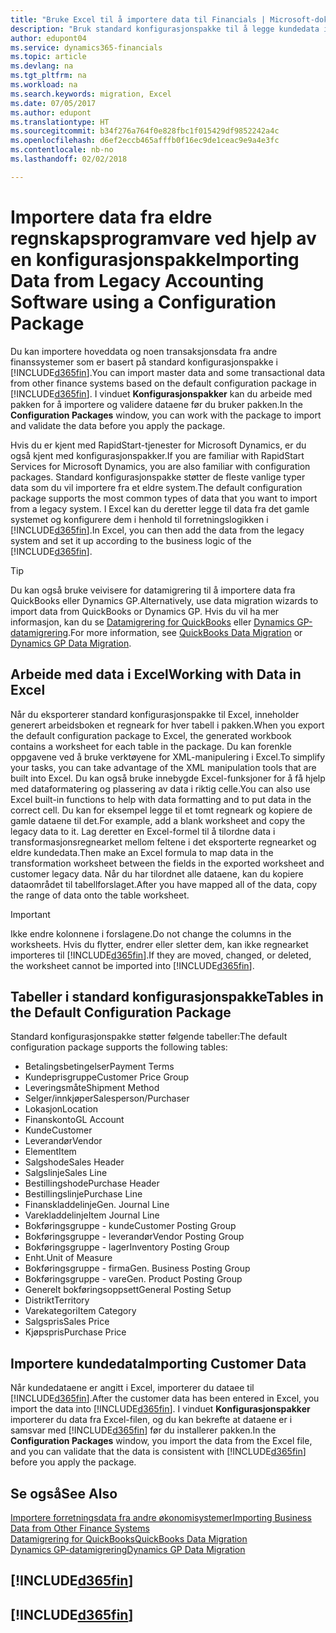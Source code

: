 ```yaml
---
title: "Bruke Excel til å importere data til Financials | Microsoft-dokumentasjon"
description: "Bruk standard konfigurasjonspakke til å legge kundedata i Excel og importere dataene tilbake til Finance and Operations, Business edition."
author: edupont04
ms.service: dynamics365-financials
ms.topic: article
ms.devlang: na
ms.tgt_pltfrm: na
ms.workload: na
ms.search.keywords: migration, Excel
ms.date: 07/05/2017
ms.author: edupont
ms.translationtype: HT
ms.sourcegitcommit: b34f276a764f0e828fbc1f015429df9852242a4c
ms.openlocfilehash: d6ef2eccb465afffb0f16ec9de1ceac9e9a4e3fc
ms.contentlocale: nb-no
ms.lasthandoff: 02/02/2018

---
```

# <a name="importing-data-from-legacy-accounting-software-using-a-configuration-package"></a><span data-ttu-id="ed3e3-103">Importere data fra eldre regnskapsprogramvare ved hjelp av en konfigurasjonspakke</span><span class="sxs-lookup"><span data-stu-id="ed3e3-103">Importing Data from Legacy Accounting Software using a Configuration Package</span></span>
<span data-ttu-id="ed3e3-104">Du kan importere hoveddata og noen transaksjonsdata fra andre finanssystemer som er basert på standard konfigurasjonspakke i [!INCLUDE[d365fin](includes/d365fin_md.md)].</span><span class="sxs-lookup"><span data-stu-id="ed3e3-104">You can import master data and some transactional data from other finance systems based on the default configuration package in [!INCLUDE[d365fin](includes/d365fin_md.md)].</span></span> <span data-ttu-id="ed3e3-105">I vinduet **Konfigurasjonspakker** kan du arbeide med pakken for å importere og validere dataene før du bruker pakken.</span><span class="sxs-lookup"><span data-stu-id="ed3e3-105">In the **Configuration Packages** window, you can work with the package to import and validate the data before you apply the package.</span></span>  

<span data-ttu-id="ed3e3-106">Hvis du er kjent med RapidStart-tjenester for Microsoft Dynamics, er du også kjent med konfigurasjonspakker.</span><span class="sxs-lookup"><span data-stu-id="ed3e3-106">If you are familiar with RapidStart Services for Microsoft Dynamics, you are also familiar with configuration packages.</span></span> <span data-ttu-id="ed3e3-107">Standard konfigurasjonspakke støtter de fleste vanlige typer data som du vil importere fra et eldre system.</span><span class="sxs-lookup"><span data-stu-id="ed3e3-107">The default configuration package supports the most common types of data that you want to import from a legacy system.</span></span> <span data-ttu-id="ed3e3-108">I Excel kan du deretter legge til data fra det gamle systemet og konfigurere dem i henhold til forretningslogikken i [!INCLUDE[d365fin](includes/d365fin_md.md)].</span><span class="sxs-lookup"><span data-stu-id="ed3e3-108">In Excel, you can then add the data from the legacy system and set it up according to the business logic of the [!INCLUDE[d365fin](includes/d365fin_md.md)].</span></span>  

> [!TIP]  
>   <span data-ttu-id="ed3e3-109">Du kan også bruke veivisere for datamigrering til å importere data fra QuickBooks eller Dynamics GP.</span><span class="sxs-lookup"><span data-stu-id="ed3e3-109">Alternatively, use data migration wizards to import data from QuickBooks or Dynamics GP.</span></span> <span data-ttu-id="ed3e3-110">Hvis du vil ha mer informasjon, kan du se [Datamigrering for QuickBooks](ui-extensions-quickbooks-data-migration.md) eller [Dynamics GP-datamigrering](ui-extensions-dynamicsgp-data-migration.md).</span><span class="sxs-lookup"><span data-stu-id="ed3e3-110">For more information, see [QuickBooks Data Migration](ui-extensions-quickbooks-data-migration.md) or [Dynamics GP Data Migration](ui-extensions-dynamicsgp-data-migration.md).</span></span>  

## <a name="working-with-data-in-excel"></a><span data-ttu-id="ed3e3-111">Arbeide med data i Excel</span><span class="sxs-lookup"><span data-stu-id="ed3e3-111">Working with Data in Excel</span></span>
<span data-ttu-id="ed3e3-112">Når du eksporterer standard konfigurasjonspakke til Excel, inneholder generert arbeidsboken et regneark for hver tabell i pakken.</span><span class="sxs-lookup"><span data-stu-id="ed3e3-112">When you export the default configuration package to Excel, the generated workbook contains a worksheet for each table in the package.</span></span> <span data-ttu-id="ed3e3-113">Du kan forenkle oppgavene ved å bruke verktøyene for XML-manipulering i Excel.</span><span class="sxs-lookup"><span data-stu-id="ed3e3-113">To simplify your tasks, you can take advantage of the XML manipulation tools that are built into Excel.</span></span> <span data-ttu-id="ed3e3-114">Du kan også bruke innebygde Excel-funksjoner for å få hjelp med dataformatering og plassering av data i riktig celle.</span><span class="sxs-lookup"><span data-stu-id="ed3e3-114">You can also use Excel built-in functions to help with data formatting and to put data in the correct cell.</span></span> <span data-ttu-id="ed3e3-115">Du kan for eksempel legge til et tomt regneark og kopiere de gamle dataene til det.</span><span class="sxs-lookup"><span data-stu-id="ed3e3-115">For example, add a blank worksheet and copy the legacy data to it.</span></span> <span data-ttu-id="ed3e3-116">Lag deretter en Excel-formel til å tilordne data i transformasjonsregnearket mellom feltene i det eksporterte regnearket og eldre kundedata.</span><span class="sxs-lookup"><span data-stu-id="ed3e3-116">Then make an Excel formula to map data in the transformation worksheet between the fields in the exported worksheet and customer legacy data.</span></span> <span data-ttu-id="ed3e3-117">Når du har tilordnet alle dataene, kan du kopiere dataområdet til tabellforslaget.</span><span class="sxs-lookup"><span data-stu-id="ed3e3-117">After you have mapped all of the data, copy the range of data onto the table worksheet.</span></span>  

> [!IMPORTANT]  
>  <span data-ttu-id="ed3e3-118">Ikke endre kolonnene i forslagene.</span><span class="sxs-lookup"><span data-stu-id="ed3e3-118">Do not change the columns in the worksheets.</span></span> <span data-ttu-id="ed3e3-119">Hvis du flytter, endrer eller sletter dem, kan ikke regnearket importeres til [!INCLUDE[d365fin](includes/d365fin_md.md)].</span><span class="sxs-lookup"><span data-stu-id="ed3e3-119">If they are moved, changed, or deleted, the worksheet cannot be imported into [!INCLUDE[d365fin](includes/d365fin_md.md)].</span></span>

## <a name="tables-in-the-default-configuration-package"></a><span data-ttu-id="ed3e3-120">Tabeller i standard konfigurasjonspakke</span><span class="sxs-lookup"><span data-stu-id="ed3e3-120">Tables in the Default Configuration Package</span></span>
<span data-ttu-id="ed3e3-121">Standard konfigurasjonspakke støtter følgende tabeller:</span><span class="sxs-lookup"><span data-stu-id="ed3e3-121">The default configuration package supports the following tables:</span></span>

-   <span data-ttu-id="ed3e3-122">Betalingsbetingelser</span><span class="sxs-lookup"><span data-stu-id="ed3e3-122">Payment Terms</span></span>
-   <span data-ttu-id="ed3e3-123">Kundeprisgruppe</span><span class="sxs-lookup"><span data-stu-id="ed3e3-123">Customer Price Group</span></span>
-   <span data-ttu-id="ed3e3-124">Leveringsmåte</span><span class="sxs-lookup"><span data-stu-id="ed3e3-124">Shipment Method</span></span>
-   <span data-ttu-id="ed3e3-125">Selger/innkjøper</span><span class="sxs-lookup"><span data-stu-id="ed3e3-125">Salesperson/Purchaser</span></span>
-   <span data-ttu-id="ed3e3-126">Lokasjon</span><span class="sxs-lookup"><span data-stu-id="ed3e3-126">Location</span></span>
-   <span data-ttu-id="ed3e3-127">Finanskonto</span><span class="sxs-lookup"><span data-stu-id="ed3e3-127">GL Account</span></span>
-   <span data-ttu-id="ed3e3-128">Kunde</span><span class="sxs-lookup"><span data-stu-id="ed3e3-128">Customer</span></span>
-   <span data-ttu-id="ed3e3-129">Leverandør</span><span class="sxs-lookup"><span data-stu-id="ed3e3-129">Vendor</span></span>
-   <span data-ttu-id="ed3e3-130">Element</span><span class="sxs-lookup"><span data-stu-id="ed3e3-130">Item</span></span>
-   <span data-ttu-id="ed3e3-131">Salgshode</span><span class="sxs-lookup"><span data-stu-id="ed3e3-131">Sales Header</span></span>
-   <span data-ttu-id="ed3e3-132">Salgslinje</span><span class="sxs-lookup"><span data-stu-id="ed3e3-132">Sales Line</span></span>
-   <span data-ttu-id="ed3e3-133">Bestillingshode</span><span class="sxs-lookup"><span data-stu-id="ed3e3-133">Purchase Header</span></span>
-   <span data-ttu-id="ed3e3-134">Bestillingslinje</span><span class="sxs-lookup"><span data-stu-id="ed3e3-134">Purchase Line</span></span>
-   <span data-ttu-id="ed3e3-135">Finanskladdelinje</span><span class="sxs-lookup"><span data-stu-id="ed3e3-135">Gen. Journal Line</span></span>
-   <span data-ttu-id="ed3e3-136">Varekladdelinje</span><span class="sxs-lookup"><span data-stu-id="ed3e3-136">Item Journal Line</span></span>
-   <span data-ttu-id="ed3e3-137">Bokføringsgruppe - kunde</span><span class="sxs-lookup"><span data-stu-id="ed3e3-137">Customer Posting Group</span></span>
-   <span data-ttu-id="ed3e3-138">Bokføringsgruppe - leverandør</span><span class="sxs-lookup"><span data-stu-id="ed3e3-138">Vendor Posting Group</span></span>
-   <span data-ttu-id="ed3e3-139">Bokføringsgruppe - lager</span><span class="sxs-lookup"><span data-stu-id="ed3e3-139">Inventory Posting Group</span></span>
-   <span data-ttu-id="ed3e3-140">Enht.</span><span class="sxs-lookup"><span data-stu-id="ed3e3-140">Unit of Measure</span></span>
-   <span data-ttu-id="ed3e3-141">Bokføringsgruppe - firma</span><span class="sxs-lookup"><span data-stu-id="ed3e3-141">Gen. Business Posting Group</span></span>
-   <span data-ttu-id="ed3e3-142">Bokføringsgruppe - vare</span><span class="sxs-lookup"><span data-stu-id="ed3e3-142">Gen. Product Posting Group</span></span>
-   <span data-ttu-id="ed3e3-143">Generelt bokføringsoppsett</span><span class="sxs-lookup"><span data-stu-id="ed3e3-143">General Posting Setup</span></span>
-   <span data-ttu-id="ed3e3-144">Distrikt</span><span class="sxs-lookup"><span data-stu-id="ed3e3-144">Territory</span></span>
-   <span data-ttu-id="ed3e3-145">Varekategori</span><span class="sxs-lookup"><span data-stu-id="ed3e3-145">Item Category</span></span>
-   <span data-ttu-id="ed3e3-146">Salgspris</span><span class="sxs-lookup"><span data-stu-id="ed3e3-146">Sales Price</span></span>
-   <span data-ttu-id="ed3e3-147">Kjøpspris</span><span class="sxs-lookup"><span data-stu-id="ed3e3-147">Purchase Price</span></span>

## <a name="importing-customer-data"></a><span data-ttu-id="ed3e3-148">Importere kundedata</span><span class="sxs-lookup"><span data-stu-id="ed3e3-148">Importing Customer Data</span></span>
<span data-ttu-id="ed3e3-149">Når kundedataene er angitt i Excel, importerer du dataee til [!INCLUDE[d365fin](includes/d365fin_md.md)].</span><span class="sxs-lookup"><span data-stu-id="ed3e3-149">After the customer data has been entered in Excel, you import the data into [!INCLUDE[d365fin](includes/d365fin_md.md)].</span></span> <span data-ttu-id="ed3e3-150">I vinduet **Konfigurasjonspakker** importerer du data fra Excel-filen, og du kan bekrefte at dataene er i samsvar med [!INCLUDE[d365fin](includes/d365fin_md.md)] før du installerer pakken.</span><span class="sxs-lookup"><span data-stu-id="ed3e3-150">In the **Configuration Packages** window, you import the data from the Excel file, and you can validate that the data is consistent with [!INCLUDE[d365fin](includes/d365fin_md.md)] before you apply the package.</span></span>

## <a name="see-also"></a><span data-ttu-id="ed3e3-151">Se også</span><span class="sxs-lookup"><span data-stu-id="ed3e3-151">See Also</span></span>
[<span data-ttu-id="ed3e3-152">Importere forretningsdata fra andre økonomisystemer</span><span class="sxs-lookup"><span data-stu-id="ed3e3-152">Importing Business Data from Other Finance Systems</span></span>](upload-data.md)  
[<span data-ttu-id="ed3e3-153">Datamigrering for QuickBooks</span><span class="sxs-lookup"><span data-stu-id="ed3e3-153">QuickBooks Data Migration</span></span>](ui-extensions-quickbooks-data-migration.md)  
[<span data-ttu-id="ed3e3-154">Dynamics GP-datamigrering</span><span class="sxs-lookup"><span data-stu-id="ed3e3-154">Dynamics GP Data Migration</span></span>](ui-extensions-dynamicsgp-data-migration.md)  

## [!INCLUDE[d365fin](includes/free_trial_md.md)]  
## [!INCLUDE[d365fin](includes/training_link_md.md)]


